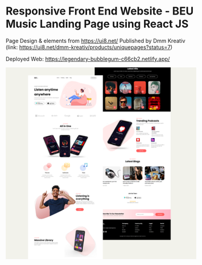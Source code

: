 # Responsive Front End Website - BEU Music Landing Page using React JS

Page Design & elements from https://ui8.net/ Published by Dmm Kreativ 
(link: https://ui8.net/dmm-kreativ/products/uniquepages?status=7)

Deployed Web: https://legendary-bubblegum-c66cb2.netlify.app/

![Design preview for BEU Music landing page](./src/images/overview.png)
